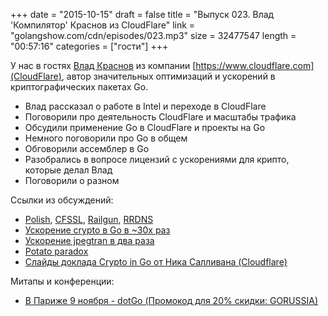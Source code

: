 +++
date = "2015-10-15"
draft = false
title = "Выпуск 023. Влад 'Компилятор' Краснов из CloudFlare"
link = "golangshow.com/cdn/episodes/023.mp3"
size = 32477547
length = "00:57:16"
categories = ["гости"]
+++

У нас в гостях [Влад Краснов](https://github.com/vkrasnov) из компании [https://www.cloudflare.com](CloudFlare), автор значительных оптимизаций и ускорений в криптографических пакетах Go.

* Влад рассказал о работе в Intel и переходе в CloudFlare
* Поговорили про деятельность CloudFlare и масштабы трафика
* Обсудили применение Go в CloudFlare и проекты на Go
* Немного поговорили про Go в общем
* Обговорили ассемблер в Go
* Разобрались в вопросе лицензий с ускорениями для крипто, которые делал Влад
* Поговорили о разном

Ссылки из обсуждений:

* [Polish](https://blog.cloudflare.com/introducing-polish-automatic-image-optimizati/), [CFSSL](https://blog.cloudflare.com/introducing-cfssl/), [Railgun](https://www.cloudflare.com/railgun), [RRDNS](https://blog.cloudflare.com/cloudflare-fastest-free-dns-among-fastest-dns/)
* [Ускорение crypto в Go в ~30х раз](https://blog.cloudflare.com/go-crypto-bridging-the-performance-gap/)
* [Ускорение jpegtran в два раза](https://blog.cloudflare.com/doubling-the-speed-of-jpegtran/)
* [Potato paradox](https://en.wikipedia.org/wiki/Potato_paradox)
* [Слайды доклада Crypto in Go от Ника Салливана (Cloudflare)](http://www.slideshare.net/NicholasSullivan/whats-new-in-go-crypto-gotham-go)

Митапы и конференции:

* [В Париже 9 ноября - dotGo (Промокод для 20% скидки: GORUSSIA)](https://dotgo2015.eventbrite.com/?discount=GORUSSIA)
